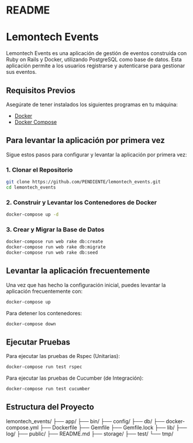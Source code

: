 # README

# Lemontech Events

Lemontech Events es una aplicación de gestión de eventos construida con Ruby on Rails y Docker, utilizando PostgreSQL como base de datos. Esta aplicación permite a los usuarios registrarse y autenticarse para gestionar sus eventos.

## Requisitos Previos

Asegúrate de tener instalados los siguientes programas en tu máquina:
- [Docker](https://www.docker.com/products/docker-desktop)
- [Docker Compose](https://docs.docker.com/compose/install/)

## Para levantar la aplicación por primera vez

Sigue estos pasos para configurar y levantar la aplicación por primera vez:

### 1. Clonar el Repositorio

```sh
git clone https://github.com/PENDIENTE/lemontech_events.git
cd lemontech_events
```

### 2. Construir y Levantar los Contenedores de Docker
```sh
docker-compose up -d
```

### 3. Crear y Migrar la Base de Datos
```sh
docker-compose run web rake db:create
docker-compose run web rake db:migrate
docker-compose run web rake db:seed
```

## Levantar la aplicación frecuentemente

Una vez que has hecho la configuración inicial, puedes levantar la aplicación frecuentemente con:

```sh
docker-compose up
```

Para detener los contenedores:
```sh
docker-compose down
```

## Ejecutar Pruebas

Para ejecutar las pruebas de Rspec (Unitarias):
```sh
docker-compose run test rspec
```

Para ejecutar las pruebas de Cucumber (de Integración):
```sh
docker-compose run test cucumber
```

## Estructura del Proyecto

lemontech_events/
	├── app/
	├── bin/
	├── config/
	├── db/
	├── docker-compose.yml
	├── Dockerfile
	├── Gemfile
	├── Gemfile.lock
	├── lib/
	├── log/
	├── public/
	├── README.md
	├── storage/
	├── test/
	└── tmp/




